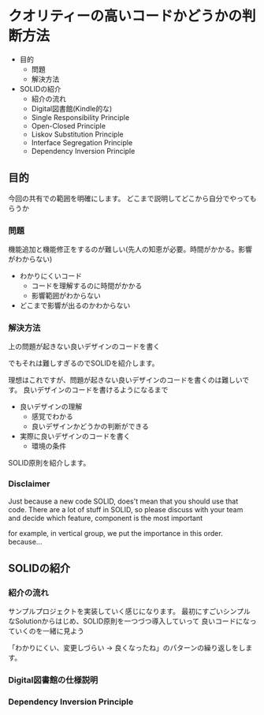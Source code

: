 # クオリティーの高いコードかどうかの判断方法

- 目的
  - 問題
  - 解決方法
- SOLIDの紹介
  - 紹介の流れ
  - Digital図書館(Kindle的な)
  - Single Responsibility Principle
  - Open-Closed Principle
  - Liskov Substitution Principle
  - Interface Segregation Principle
  - Dependency Inversion Principle

## 目的
今回の共有での範囲を明確にします。
どこまで説明してどこから自分でやってもらうか

### 問題
機能追加と機能修正をするのが難しい(先人の知恵が必要。時間がかかる。影響がわからない)
- わかりにくいコード
  - コードを理解するのに時間がかかる
  - 影響範囲がわからない
- どこまで影響が出るのかわからない

### 解決方法
上の問題が起きない良いデザインのコードを書く

でもそれは難しすぎるのでSOLIDを紹介します。

理想はこれですが、問題が起きない良いデザインのコードを書くのは難しいです。
良いデザインのコードを書けるようになるまで
- 良いデザインの理解
  - 感覚でわかる
  - 良いデザインかどうかの判断ができる
- 実際に良いデザインのコードを書く
  - 環境の条件

SOLID原則を紹介します。

### Disclaimer
Just because a new code SOLID, does't mean that you should use that code.
There are a lot of stuff in SOLID, so please discuss with your team
and decide which feature, component is the most important

for example, in vertical group, we put the importance in this order.
because...

## SOLIDの紹介

### 紹介の流れ
サンプルプロジェクトを実装していく感じになります。
最初にすごいシンプルなSolutionからはじめ、SOLID原則を一つづつ導入していって
良いコードになっていくのを一緒に見よう

「わかりにくい、変更しづらい -> 良くなったね」のパターンの繰り返しをします。

### Digital図書館の仕様説明

### Dependency Inversion Principle

